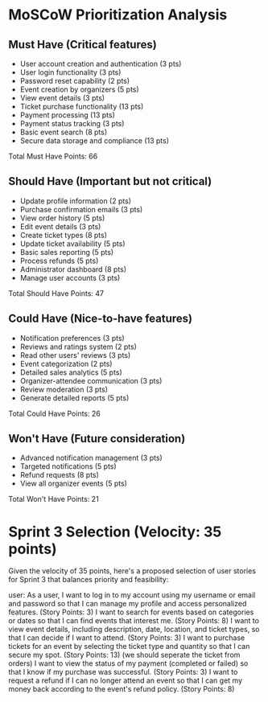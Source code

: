 # MoSCoW Prioritization Analysis

## Must Have (Critical features)
- User account creation and authentication (3 pts)
- User login functionality (3 pts)
- Password reset capability (2 pts)
- Event creation by organizers (5 pts)
- View event details (3 pts)
- Ticket purchase functionality (13 pts)
- Payment processing (13 pts)
- Payment status tracking (3 pts)
- Basic event search (8 pts)
- Secure data storage and compliance (13 pts)

Total Must Have Points: 66

## Should Have (Important but not critical)
- Update profile information (2 pts)
- Purchase confirmation emails (3 pts)
- View order history (5 pts)
- Edit event details (3 pts)
- Create ticket types (8 pts)
- Update ticket availability (5 pts)
- Basic sales reporting (5 pts)
- Process refunds (5 pts)
- Administrator dashboard (8 pts)
- Manage user accounts (3 pts)

Total Should Have Points: 47

## Could Have (Nice-to-have features)
- Notification preferences (3 pts)
- Reviews and ratings system (2 pts)
- Read other users' reviews (3 pts)
- Event categorization (2 pts)
- Detailed sales analytics (5 pts)
- Organizer-attendee communication (3 pts)
- Review moderation (3 pts)
- Generate detailed reports (5 pts)

Total Could Have Points: 26

## Won't Have (Future consideration)
- Advanced notification management (3 pts)
- Targeted notifications (5 pts)
- Refund requests (8 pts)
- View all organizer events (5 pts)

Total Won't Have Points: 21

# Sprint 3 Selection (Velocity: 35 points)

Given the velocity of 35 points, here's a proposed selection of user stories for Sprint 3 that balances priority and feasibility:

user:
As a user, I want to log in to my account using my username or email and password so that I can manage my profile and access personalized features. (Story Points: 3)
I want to search for events based on categories or dates so that I can find events that interest me. (Story Points: 8)
I want to view event details, including description, date, location, and ticket types, so that I can decide if I want to attend. (Story Points: 3)
I want to purchase tickets for an event by selecting the ticket type and quantity so that I can secure my spot. (Story Points: 13) (we should seperate the ticket from orders)
I want to view the status of my payment (completed or failed) so that I know if my purchase was successful. (Story Points: 3)
I want to request a refund if I can no longer attend an event so that I can get my money back according to the event's refund policy. (Story Points: 8)